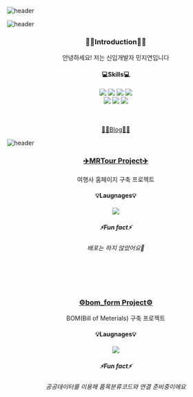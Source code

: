 ![header](https://capsule-render.vercel.app/api?type=waving&color=0:A2F6FF,100:0054FF&height=239&section=header&text=Hello!%20I'm%20Min-nee&fontSize=80&fontColor=FFFFFF&animation=fadeIn&fontAlign=50)

<!--About ME-->

![header](https://capsule-render.vercel.app/api?type=transparent&height=150&section=header&text=About%20ME&fontSize=50&fontColor=DB9CFF)

<div align = center>
  <h3>🙋‍♀️Introduction🙋‍♀️</h3>
  <span>
    안녕하세요! 저는 신입개발자 민지연입니다
  </span>
  <br>
  <h4>💻Skills💻</h4>
  <img src="https://img.shields.io/badge/Java-993800?style=flat&logo=Java&logoColor=white"/>
  <img src="https://img.shields.io/badge/Html5-E34F26?style=flat&logo=Html5&logoColor=white"/>
  <img src="https://img.shields.io/badge/CSS-1572B6?style=flat&logo=CSS3&logoColor=white"/>
  <img src="https://img.shields.io/badge/JavaScript-F7DF1E?style=flat&logo=JavaScript&logoColor=white"/>
  <br>
  <img src="https://img.shields.io/badge/JQuery-0769AD?style=flat&logo=JQuery&logoColor=white"/>
  <img src="https://img.shields.io/badge/OracleDB-F80000?style=flat&logo=Oracle&logoColor=white"/>
  <img src="https://img.shields.io/badge/SpringFramework-6DB33F?style=flat&logo=Spring&logoColor=white"/>

  <br><br>
  <a href = "https://hellominz.tistory.com/">
  👩‍💻Blog👩‍💻</a>
  
</div>


<!--About Project-->

![header](https://capsule-render.vercel.app/api?type=transparent&height=150&section=header&text=About%20Project&fontSize=50&fontColor=2478FF)

<div align = center>
  <h3><a href = "https://github.com/Min-nee/MRTour">✈️MRTour Project✈️</a></h3>
  <span>
    여행사 홈페이지 구축 프로젝트
  </span>
  <br>
  <h4>💡Laugnages💡</h4>
      <a href="https://github.com/Min-nee/MRTour">
        <img align="center" src="https://github-readme-stats.vercel.app/api/top-langs/?username=Min-nee&layout=compact&repo=MRTour" />
      </a>
  <h5>⚡Fun fact⚡</h5>
  <h6>배포는 하지 않았어요👻</h6>
</div>

<br><br><br>

<div align = center>
  <h3><a href = "https://github.com/Min-nee/bom_form">⚙️bom_form Project⚙️</a></h3>
  <span>
    BOM(Bill of Meterials) 구축 프로젝트
  </span>
  <br>
  <h4>💡Laugnages💡</h4>
      <a href="https://github.com/Min-nee/bom_form">
        <img align="center" src="https://github-readme-stats.vercel.app/api/top-langs/?username=Min-nee&layout=compact&repo=bom_form" />
      </a>
  <h5>⚡Fun fact⚡</h5>
  <h6>공공데이터를 이용해 품목분류코드와 연결 준비중이에요</h6>
</div>

